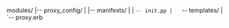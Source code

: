 
modules/
|-- proxy_config/
|   |-- manifests/
|   |   `-- init.pp
|   `-- templates/
|       `-- proxy.erb
